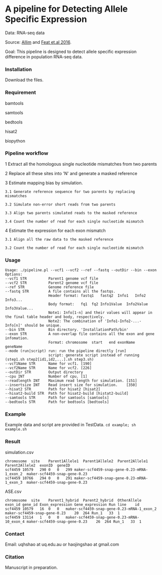 # A pipeline for Detecting Allele Specific Expression
Data:   RNA-seq data
 
Source: [Allim](https://www.ncbi.nlm.nih.gov/pmc/articles/PMC3739924/) and [Feat et.al 2016](https://www.genetics.org/content/203/3/1177).
 
Goal:	This pipeline is designed to detect allele specific expression difference in population RNA-seq data.

### Installation
 
Download the files.

### Requirement
bamtools
 
samtools
 
bedtools
 
hisat2
 
biopython

### Pipeline workflow

1 Extract all the homologous single nucleotide mismatches from two parents

2 Replace all these sites into 'N' and generate a masked reference

3 Estimate mapping bias by simulation.

	3.1 Generate reference sequence for two parents by replacing mismatches
	
	3.2 Simulate non-error short reads from two parents
	
	3.3 Align two parents simulated reads to the masked reference
	
	3.4 Count the number of read for each single nucleotide mismatch

4 Estimate the expression for each exon mismatch

	3.1 Align all the raw data to the masked reference
	
	3.2 Count the number of read for each single nucleotide mismatch


### Usage
```
Usage: ./pipeline.pl --vcf1 --vcf2 --ref --fastq --outDir --bin --exon
Options:
--vcf1 STR          Parent1 genome vcf file
--vcf2 STR          Parent2 genome vcf file
--ref STR           Genome reference file
--fastq STR         A file contains all the fastqs.
                    Header format: fastq1	fastq2	Info1	Info2	Info3...
                    Body format:   fq1	fq2	Info1Value	Info2Value	Info3Value...
                    Note1: Info[1-n] and their values will appear in the final table header and body, respectively.
                    Note2: The combination of 'Info1-Info2-...-Info[n]' should be unique.
--bin STR           Bin directory. 'InstallationPath/bin'
--exon STR          A non-overlap file contains all the exon and gene infomation.
                    Format: chromosome	start	end	exonName	geneName
--mode (run|script) run: run the pipeline directly [run]
                    script: generate script instead of running (step1.sh step2[id1,id2,...].sh step3.sh)
--vcf1Name STR      Name for vcf1. [190]
--vcf2Name STR      Name for vcf2. [226]
--outDir STR        Output directory
--cpu INT           Number of cpu. [1]
--readlength INT    Maximum read length for simulation. [151]
--insertsize INT    Read insert size for simulation.    [350]
--hisat2 STR        Path for hisat2 [hisat2]
--hisat2-build STR  Path for hisat2-build [histat2-build]
--samtools STR      Path for samtools [samtools]
--bedtools STR      Path for bedtools [bedtools]
```

### Example
Example data and script are provided in TestData. 
`cd example; sh example.sh`

### Result

simulation.csv

```
chromosome	site	Parent1Allele1	Parent1Allele2	Parent2Allele1	Parent2Allele2	exonID	geneID
scf4459	10579	290	0	0	299	maker-scf4459-snap-gene-0.23-mRNA-1_exon_2	maker-scf4459-snap-gene-0.23
scf4459	10766	294	0	0	291	maker-scf4459-snap-gene-0.23-mRNA-1_exon_3	maker-scf4459-snap-gene-0.23
```

ASE.csv

```
chromosome	site	Parent1_hybrid	Parent2_hybrid	OtherAllele	exon_id	gene_id	Exon_expression	Gene_expression	Run	line	id
scf4459	10579	16	0	0	maker-scf4459-snap-gene-0.23-mRNA-1_exon_2	maker-scf4459-snap-gene-0.23	20	264	Run_1	33	1
scf4459	13114	1	0	0	maker-scf4459-snap-gene-0.23-mRNA-10_exon_4	maker-scf4459-snap-gene-0.23	26	264	Run_1	33	1
```
### Contact
Email: uqhshao at uq.edu.au or haojingshao at gmail.com

### Citation
Manuscript in preparation.
